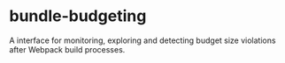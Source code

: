 # bundle-budgeting
A interface for monitoring, exploring and detecting budget size violations after Webpack build processes.
